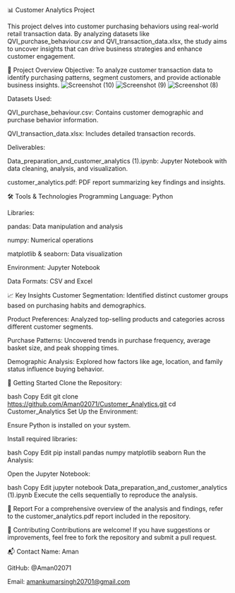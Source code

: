 📊 Customer Analytics Project

This project delves into customer purchasing behaviors using real-world retail transaction data. By analyzing datasets like QVI_purchase_behaviour.csv and QVI_transaction_data.xlsx, the study aims to uncover insights that can drive business strategies and enhance customer engagement.

📝 Project Overview
Objective: To analyze customer transaction data to identify purchasing patterns, segment customers, and provide actionable business insights.
![Screenshot (10)](https://github.com/user-attachments/assets/f7fc1389-284e-446c-adcf-22d37f01c2d7)
![Screenshot (9)](https://github.com/user-attachments/assets/06922f9b-cc58-4045-ad9f-e320372323c5)
![Screenshot (8)](https://github.com/user-attachments/assets/9b0e4682-58ed-4268-8cd5-8f76a34305f1)


Datasets Used:

QVI_purchase_behaviour.csv: Contains customer demographic and purchase behavior information.

QVI_transaction_data.xlsx: Includes detailed transaction records.

Deliverables:

Data_preparation_and_customer_analytics (1).ipynb: Jupyter Notebook with data cleaning, analysis, and visualization.

customer_analytics.pdf: PDF report summarizing key findings and insights.

🛠️ Tools & Technologies
Programming Language: Python

Libraries:

pandas: Data manipulation and analysis

numpy: Numerical operations

matplotlib & seaborn: Data visualization

Environment: Jupyter Notebook

Data Formats: CSV and Excel

📈 Key Insights
Customer Segmentation: Identified distinct customer groups based on purchasing habits and demographics.

Product Preferences: Analyzed top-selling products and categories across different customer segments.

Purchase Patterns: Uncovered trends in purchase frequency, average basket size, and peak shopping times.

Demographic Analysis: Explored how factors like age, location, and family status influence buying behavior.

🚀 Getting Started
Clone the Repository:

bash
Copy
Edit
git clone https://github.com/Aman02071/Customer_Analytics.git
cd Customer_Analytics
Set Up the Environment:

Ensure Python is installed on your system.

Install required libraries:

bash
Copy
Edit
pip install pandas numpy matplotlib seaborn
Run the Analysis:

Open the Jupyter Notebook:

bash
Copy
Edit
jupyter notebook Data_preparation_and_customer_analytics (1).ipynb
Execute the cells sequentially to reproduce the analysis.

📄 Report
For a comprehensive overview of the analysis and findings, refer to the customer_analytics.pdf report included in the repository.

🤝 Contributing
Contributions are welcome! If you have suggestions or improvements, feel free to fork the repository and submit a pull request.

📬 Contact
Name: Aman

GitHub: @Aman02071

Email: amankumarsingh20701@gmail.com

